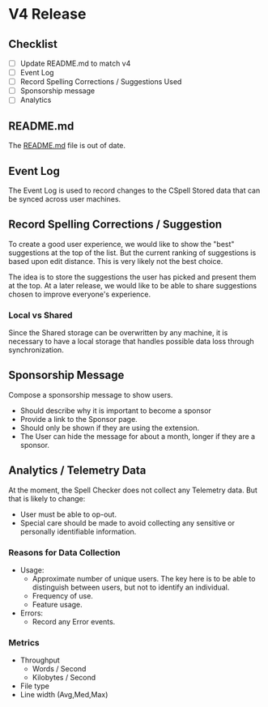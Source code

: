 # V4 Release

## Checklist

-   [ ] Update README.md to match v4
-   [ ] Event Log
-   [ ] Record Spelling Corrections / Suggestions Used
-   [ ] Sponsorship message
-   [ ] Analytics

## README.md

The [README.md](../README.md) file is out of date.

## Event Log

The Event Log is used to record changes to the CSpell Stored data that can be synced across user machines.

## Record Spelling Corrections / Suggestion

To create a good user experience, we would like to show the "best" suggestions at the top of the list. But the current ranking of suggestions is based upon edit distance. This is very likely not the best choice.

The idea is to store the suggestions the user has picked and present them at the top. At a later release, we would like to be able to share suggestions chosen to improve everyone's experience.

### Local vs Shared

Since the Shared storage can be overwritten by any machine, it is necessary to have a local storage that handles possible data loss through synchronization.

## Sponsorship Message

Compose a sponsorship message to show users.

-   Should describe why it is important to become a sponsor
-   Provide a link to the Sponsor page.
-   Should only be shown if they are using the extension.
-   The User can hide the message for about a month, longer if they are a sponsor.

## Analytics / Telemetry Data

At the moment, the Spell Checker does not collect any Telemetry data. But that is likely to change:

-   User must be able to op-out.
-   Special care should be made to avoid collecting any sensitive or personally identifiable information.

### Reasons for Data Collection

-   Usage:
    -   Approximate number of unique users. The key here is to be able to distinguish between users, but not to identify an individual.
    -   Frequency of use.
    -   Feature usage.
-   Errors:
    -   Record any Error events.

### Metrics

-   Throughput
    -   Words / Second
    -   Kilobytes / Second
-   File type
-   Line width (Avg,Med,Max)
